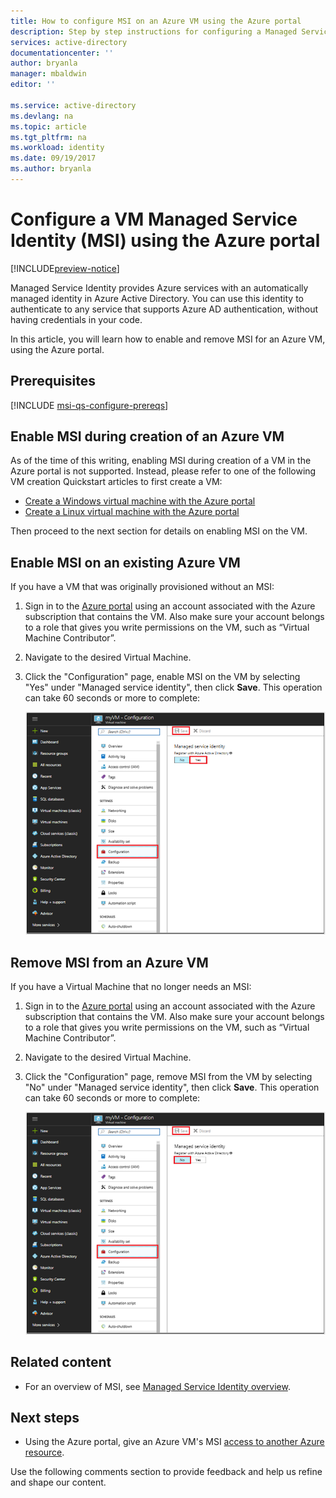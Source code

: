 ```yaml
---
title: How to configure MSI on an Azure VM using the Azure portal
description: Step by step instructions for configuring a Managed Service Identity (MSI) on an Azure VM, using the Azure portal.
services: active-directory
documentationcenter: ''
author: bryanla
manager: mbaldwin
editor: ''

ms.service: active-directory
ms.devlang: na
ms.topic: article
ms.tgt_pltfrm: na
ms.workload: identity
ms.date: 09/19/2017
ms.author: bryanla
---
```


# Configure a VM Managed Service Identity (MSI) using the Azure portal

[!INCLUDE[preview-notice](../../includes/active-directory-msi-preview-notice.md)]

Managed Service Identity provides Azure services with an automatically managed identity in Azure Active Directory. You can use this identity to authenticate to any service that supports Azure AD authentication, without having credentials in your code. 

In this article, you will learn how to enable and remove MSI for an Azure VM, using the Azure portal.

## Prerequisites

[!INCLUDE [msi-qs-configure-prereqs](../../includes/msi-qs-configure-prereqs.md)]

## Enable MSI during creation of an Azure VM

As of the time of this writing, enabling MSI during creation of a VM in the Azure portal is not supported. Instead, please refer to one of the following VM creation Quickstart articles to first create a VM:

- [Create a Windows virtual machine with the Azure portal](../virtual-machines/windows/quick-create-portal.md#create-virtual-machine)
- [Create a Linux virtual machine with the Azure portal](../virtual-machines/linux/quick-create-portal.md#create-virtual-machine)  

Then proceed to the next section for details on enabling MSI on the VM.

## Enable MSI on an existing Azure VM

If you have a VM that was originally provisioned without an MSI:

1. Sign in to the [Azure portal](https://portal.azure.com) using an account associated with the Azure subscription that contains the VM. Also make sure your account belongs to a role that gives you write permissions on the VM, such as “Virtual Machine Contributor”.

2. Navigate to the desired Virtual Machine.

2. Click the "Configuration" page, enable MSI on the VM by selecting "Yes" under "Managed service identity", then click **Save**. This operation can take 60 seconds or more to complete:

   ![Configuration page screenshot](./media/msi-qs-configure-portal-windows-vm/create-windows-vm-portal-configuration-blade.png)  

## Remove MSI from an Azure VM

If you have a Virtual Machine that no longer needs an MSI:

1. Sign in to the [Azure portal](https://portal.azure.com) using an account associated with the Azure subscription that contains the VM. Also make sure your account belongs to a role that gives you write permissions on the VM, such as “Virtual Machine Contributor”.

2. Navigate to the desired Virtual Machine.

3. Click the "Configuration" page, remove MSI from the VM by selecting "No" under "Managed service identity", then click **Save**. This operation can take 60 seconds or more to complete:

   ![Configuration page screenshot](./media/msi-qs-configure-portal-windows-vm/create-windows-vm-portal-configuration-blade-disable.png)  

## Related content

- For an overview of MSI, see [Managed Service Identity overview](msi-overview.md).

## Next steps

- Using the Azure portal, give an Azure VM's MSI [access to another Azure resource](msi-howto-assign-access-portal.md).

Use the following comments section to provide feedback and help us refine and shape our content.
